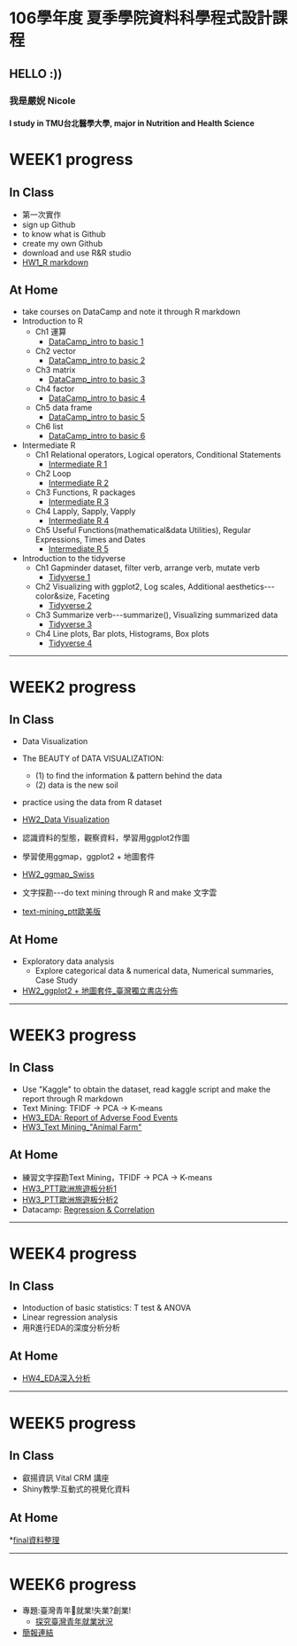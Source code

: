 ﻿# 106學年度 夏季學院資料科學程式設計課程
## HELLO :))
### 我是嚴婗 Nicole 
#### I study in TMU台北醫學大學, major in Nutrition and Health Science 

# WEEK1 progress
## In Class
* 第一次實作
* sign up Github
* to know what is Github
* create my own Github
* download and use R&R studio
* [HW1_R markdown](https://nicoleyen.github.io/ex1/WEEK1/HW1.html)

## At Home
* take courses on DataCamp and note it through R markdown
* Introduction to R
	* Ch1 運算  
		* [DataCamp_intro to basic 1](https://nicoleyen.github.io/ex1/WEEK1/HW1_data_camp-Intro_to_basics.html)
	* Ch2 vector
		* [DataCamp_intro to basic 2](https://nicoleyen.github.io/ex1/WEEK1/HW1_datacamp-Intro_to_basics2.html)
	* Ch3 matrix 
		* [DataCamp_intro to basic 3](https://nicoleyen.github.io/ex1/WEEK1/HW1_datacamp-Intro_to_basics3.html)
	* Ch4 factor
		* [DataCamp_intro to basic 4](https://nicoleyen.github.io/ex1/WEEK1/HW1_datacamp-Intro_to_basic4.html)
	* Ch5 data frame 
		* [DataCamp_intro to basic 5](https://nicoleyen.github.io/ex1/WEEK1/HW1_datacamp-Intro_to_basics5.html)
	* Ch6 list
		* [DataCamp_intro to basic 6](https://nicoleyen.github.io/ex1/WEEK1/HW1_datacamp-Intro_to_basics6.html)
* Intermediate R
	* Ch1 Relational operators, Logical operators, Conditional Statements
		* [Intermediate R 1](https://nicoleyen.github.io/ex1/WEEK1/intermediate_R.html)
	* Ch2 Loop
		* [Intermediate R 2](https://nicoleyen.github.io/ex1/WEEK1/intermediate_R_2.html)
	* Ch3 Functions, R packages
		* [Intermediate R 3](https://nicoleyen.github.io/ex1/WEEK1/intermediate_R_3.html)
	* Ch4 Lapply, Sapply, Vapply
		* [Intermediate R 4](https://nicoleyen.github.io/ex1/WEEK1/intermediate_R_4.html)
	* Ch5 Useful Functions(mathematical&data Utilities), Regular Expressions, Times and Dates
		* [Intermediate R 5](https://nicoleyen.github.io/ex1/WEEK1/intermediate_R_5.html)
* Introduction to the tidyverse
	* Ch1 Gapminder dataset, filter verb, arrange verb, mutate verb
		* [Tidyverse 1](https://nicoleyen.github.io/ex1/WEEK1/tidyverse1.html)
	* Ch2 Visualizing with ggplot2, Log scales, Additional aesthetics---color&size, Faceting
		* [Tidyverse 2](https://nicoleyen.github.io/ex1/WEEK1/tidyverse2.html)
	* Ch3 Summarize verb---summarize(), Visualizing summarized data
		* [Tidyverse 3](https://nicoleyen.github.io/ex1/WEEK1/tidyverse3.html)
	* Ch4 Line plots, Bar plots, Histograms, Box plots
		* [Tidyverse 4](https://nicoleyen.github.io/ex1/WEEK1/tidyverse4.html)

---
# WEEK2 progress
## In Class
* Data Visualization
* The BEAUTY of DATA VISUALIZATION:
	- (1) to find the information & pattern behind the data 
	- (2) data is the new soil
* practice using the data from R dataset
* [HW2_Data Visualization](https://nicoleyen.github.io/ex1/WEEK2_HOME/Data_Visualization_new.html)
* 認識資料的型態，觀察資料，學習用ggplot2作圖
* 學習使用ggmap，ggplot2 + 地圖套件
* [HW2_ggmap_Swiss](https://nicoleyen.github.io/ex1/WEEK2/try.html)


* 文字探勘---do text mining through R and make 文字雲
* [text-mining_ptt歐美版](https://nicoleyen.github.io/ex1/WEEK2/ppt_search.html)

## At Home
* Exploratory data analysis​
	- Explore categorical data & numerical data, Numerical summaries, Case Study
* [HW2_ggplot2 + 地圖套件_臺灣獨立書店分佈](https://nicoleyen.github.io/ex1/WEEK2/tw2.html)
---
# WEEK3 progress
## In Class
* Use "Kaggle" to obtain the dataset, read kaggle script and make the report through R markdown
* Text Mining:  TFIDF -> PCA -> K-means
* [HW3_EDA: Report of Adverse Food Events](https://nicoleyen.github.io/ex1/WEEK3/Report_of_Adverse_Food_Events.html)
* [HW3_Text Mining_"Animal Farm"](https://nicoleyen.github.io/ex1/WEEK3/HW3.html)
## At Home
* 練習文字探勘Text Mining，TFIDF -> PCA -> K-means
* [HW3_PTT歐洲旅遊板分析1](https://nicoleyen.github.io/ex1/WEEK3/ppttextmining.html)
* [HW3_PTT歐洲旅遊板分析2](https://nicoleyen.github.io/ex1/WEEK3/ppttextmining_2.html)
* Datacamp: [Regression & Correlation](https://nicoleyen.github.io/ex1/WEEK3/Correlation_Regression.html)
---
# WEEK4 progress
## In Class
* Intoduction of basic statistics: T test & ANOVA
* Linear regression analysis
* 用R進行EDA的深度分析分析
## At Home
* [HW4_EDA深入分析](https://nicoleyen.github.io/ex1/WEEK4/hw4.html)
---
# WEEK5 progress
## In Class
* 叡揚資訊 Vital CRM 講座
* Shiny教學:互動式的視覺化資料
## At Home
*[final資料整理](https://nicoleyen.github.io/ex1/final/finalpre.html)

---
# WEEK6 progress
* 專題:臺灣青年就業!失業?創業!
	* [探究臺灣青年就業狀況](https://claire-liu.shinyapps.io/YouthEmployment/)
* [簡報連結](https://docs.google.com/presentation/d/1Jp7PeDjWLMxoYbdR-pp-7UQUR-UNukl1DFnpWUTajdU/edit?usp=sharing)
